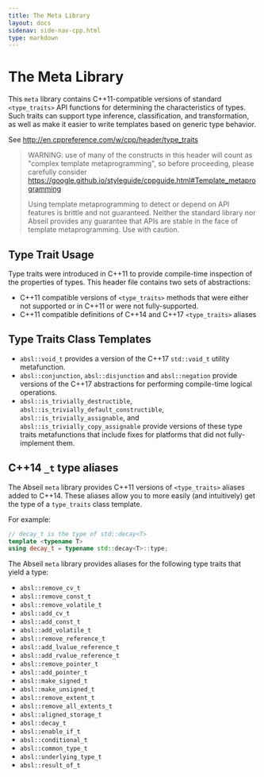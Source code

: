 ```yaml
---
title: The Meta Library
layout: docs
sidenav: side-nav-cpp.html
type: markdown
---
```


# The Meta Library

This `meta` library contains C++11-compatible versions of standard
`<type_traits>` API functions for determining the characteristics of types. Such
traits can support type inference, classification, and transformation, as well
as make it easier to write templates based on generic type behavior.

See http://en.cppreference.com/w/cpp/header/type_traits

>WARNING: use of many of the constructs in this header will count as "complex
>template metaprogramming", so before proceeding, please carefully consider
>https://google.github.io/styleguide/cppguide.html#Template_metaprogramming
>
>Using template metaprogramming to detect or depend on API
>features is brittle and not guaranteed. Neither the standard library nor
>Abseil provides any guarantee that APIs are stable in the face of template
>metaprogramming. Use with caution.

## Type Trait Usage

Type traits were introduced in C++11 to provide compile-time inspection of the
properties of types. This header file contains two sets of abstractions:

* C++11 compatible versions of `<type_traits>` methods that were either not
  supported or in C++11 or were not fully-supported.
* C++11 compatible definitions of C++14 and C++17 `<type_traits>` aliases

## Type Traits Class Templates

* `absl::void_t` provides a version of the C++17 `std::void_t` utility
  metafunction.
* `absl::conjunction`, `absl::disjunction` and `absl::negation` provide versions
  of the C++17 abstractions for performing compile-time logical operations.
* `absl::is_trivially_destructible`, `absl::is_trivially_default_constructible`,
  `absl::is_trivially_assignable`, and `absl::is_trivially_copy_assignable`
  provide versions of these type traits metafunctions that include fixes for
  platforms that did not fully-implement them.

## C++14 `_t` type aliases

The Abseil `meta` library provides C++11 versions of `<type_traits>` aliases
added to C++14. These aliases allow you to more easily (and intuitively) get
the type of a `type_traits` class template.

For example:

```cpp
// decay_t is the type of std::decay<T>
template <typename T>
using decay_t = typename std::decay<T>::type;
```

The Abseil `meta` library provides aliases for the following type traits that
yield a type:

* `absl::remove_cv_t`
* `absl::remove_const_t`
* `absl::remove_volatile_t`
* `absl::add_cv_t`
* `absl::add_const_t`
* `absl::add_volatile_t`
* `absl::remove_reference_t`
* `absl::add_lvalue_reference_t`
* `absl::add_rvalue_reference_t`
* `absl::remove_pointer_t`
* `absl::add_pointer_t`
* `absl::make_signed_t`
* `absl::make_unsigned_t`
* `absl::remove_extent_t`
* `absl::remove_all_extents_t`
* `absl::aligned_storage_t`
* `absl::decay_t`
* `absl::enable_if_t`
* `absl::conditional_t`
* `absl::common_type_t`
* `absl::underlying_type_t`
* `absl::result_of_t`
